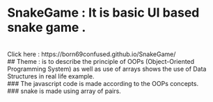 # SnakeGame : It is basic UI based snake game .
<br>
Click here : https://born69confused.github.io/SnakeGame/
<br>
## Theme : is to describe the principle of OOPs (Object-Oriented Programming System) as well as use of arrays shows the use of Data Structures in real life example.
<br>
### The javascript code is made according to the OOPs concepts.
<br>
### snake is made using array of pairs.
